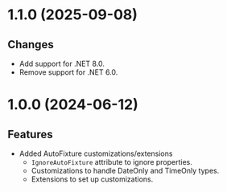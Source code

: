 # 1.1.0 (2025-09-08)
## Changes
- Add support for .NET 8.0.
- Remove support for .NET 6.0.

# 1.0.0 (2024-06-12)
## Features
- Added AutoFixture customizations/extensions
  - `IgnoreAutoFixture` attribute to ignore properties.
  - Customizations to handle DateOnly and TimeOnly types.
  - Extensions to set up customizations.